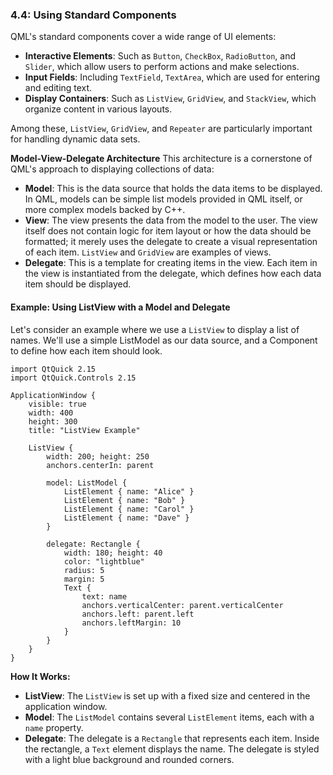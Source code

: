 ### 4.4: Using Standard Components

QML's standard components cover a wide range of UI elements:
-   **Interactive Elements**: Such as `Button`, `CheckBox`, `RadioButton`, and `Slider`, which allow users to perform actions and make selections.
-   **Input Fields**: Including `TextField`, `TextArea`, which are used for entering and editing text.
-   **Display Containers**: Such as `ListView`, `GridView`, and `StackView`, which organize content in various layouts.

Among these, `ListView`, `GridView`, and `Repeater` are particularly important for handling dynamic data sets.

**Model-View-Delegate Architecture**
This architecture is a cornerstone of QML's approach to displaying collections of data:
-   **Model**: This is the data source that holds the data items to be displayed. In QML, models can be simple list models provided in QML itself, or more complex models backed by C++.
-   **View**: The view presents the data from the model to the user. The view itself does not contain logic for item layout or how the data should be formatted; it merely uses the delegate to create a visual representation of each item. `ListView` and `GridView` are examples of views.
-   **Delegate**: This is a template for creating items in the view. Each item in the view is instantiated from the delegate, which defines how each data item should be displayed.

#### Example: Using ListView with a Model and Delegate
Let's consider an example where we use a `ListView` to display a list of names. We'll use a simple ListModel as our data source, and a Component to define how each item should look.

```
import QtQuick 2.15
import QtQuick.Controls 2.15

ApplicationWindow {
    visible: true
    width: 400
    height: 300
    title: "ListView Example"

    ListView {
        width: 200; height: 250
        anchors.centerIn: parent

        model: ListModel {
            ListElement { name: "Alice" }
            ListElement { name: "Bob" }
            ListElement { name: "Carol" }
            ListElement { name: "Dave" }
        }

        delegate: Rectangle {
            width: 180; height: 40
            color: "lightblue"
            radius: 5
            margin: 5
            Text {
                text: name
                anchors.verticalCenter: parent.verticalCenter
                anchors.left: parent.left
                anchors.leftMargin: 10
            }
        }
    }
}
``` 

**How It Works:**
-   **ListView**: The `ListView` is set up with a fixed size and centered in the application window.
-   **Model**: The `ListModel` contains several `ListElement` items, each with a `name` property.
-   **Delegate**: The delegate is a `Rectangle` that represents each item. Inside the rectangle, a `Text` element displays the name. The delegate is styled with a light blue background and rounded corners.
